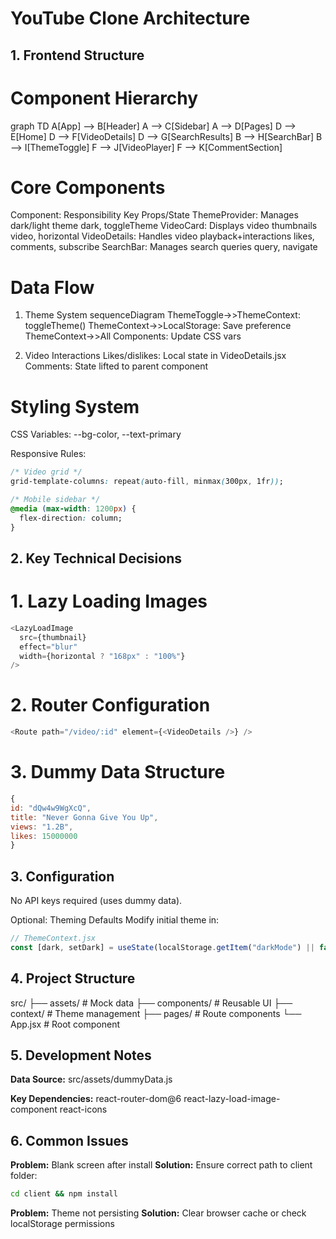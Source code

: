 # YouTube Clone Architecture

## 1. Frontend Structure

# Component Hierarchy

graph TD
A[App] --> B[Header]
A --> C[Sidebar]
A --> D[Pages]
D --> E[Home]
D --> F[VideoDetails]
D --> G[SearchResults]
B --> H[SearchBar]
B --> I[ThemeToggle]
F --> J[VideoPlayer]
F --> K[CommentSection]

# Core Components

Component: Responsibility Key Props/State
ThemeProvider: Manages dark/light theme dark, toggleTheme
VideoCard: Displays video thumbnails video, horizontal
VideoDetails: Handles video playback+interactions likes, comments, subscribe
SearchBar: Manages search queries query, navigate

# Data Flow

1. Theme System
   sequenceDiagram
   ThemeToggle->>ThemeContext: toggleTheme()
   ThemeContext->>LocalStorage: Save preference
   ThemeContext->>All Components: Update CSS vars

2. Video Interactions
   Likes/dislikes: Local state in VideoDetails.jsx
   Comments: State lifted to parent component

# Styling System

CSS Variables: --bg-color, --text-primary

Responsive Rules:

```css
/* Video grid */
grid-template-columns: repeat(auto-fill, minmax(300px, 1fr));

/* Mobile sidebar */
@media (max-width: 1200px) {
  flex-direction: column;
}
```

## 2. Key Technical Decisions

# 1. Lazy Loading Images

```javascript
<LazyLoadImage
  src={thumbnail}
  effect="blur"
  width={horizontal ? "168px" : "100%"}
/>
```

# 2. Router Configuration

```javascript
<Route path="/video/:id" element={<VideoDetails />} />
```

# 3. Dummy Data Structure

```javascript
{
id: "dQw4w9WgXcQ",
title: "Never Gonna Give You Up",
views: "1.2B",
likes: 15000000
}
```

## 3. Configuration

No API keys required (uses dummy data).

Optional: Theming Defaults
Modify initial theme in:

```javascript
// ThemeContext.jsx
const [dark, setDark] = useState(localStorage.getItem("darkMode") || false);
```

## 4. Project Structure

src/
├── assets/ # Mock data
├── components/ # Reusable UI
├── context/ # Theme management
├── pages/ # Route components
└── App.jsx # Root component

## 5. Development Notes

**Data Source:** src/assets/dummyData.js

**Key Dependencies:**
react-router-dom@6
react-lazy-load-image-component
react-icons

## 6. Common Issues

**Problem:** Blank screen after install
**Solution:** Ensure correct path to client folder:

```bash
cd client && npm install
```

**Problem:** Theme not persisting
**Solution:** Clear browser cache or check localStorage permissions

